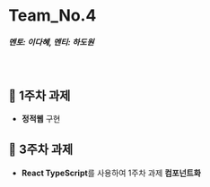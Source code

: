 # Team_No.4
##### 멘토: 이다혜, 멘티: 하도원
<br>

## 📌 1주차 과제
* **정적웹** 구현

## 📌 3주차 과제
* **React TypeScript**를 사용하여 1주차 과제 **컴포넌트화**
